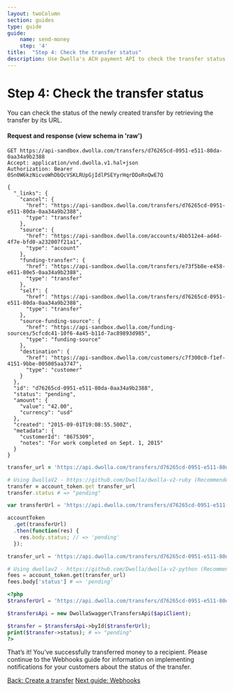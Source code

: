 ```yaml
---
layout: twoColumn
section: guides
type: guide
guide:
    name: send-money
    step: '4'
title:  "Step 4: Check the transfer status"
description: Use Dwolla's ACH payment API to check the transfer status of bank transfers sent to other parties.
---
```


# Step 4: Check the transfer status

You can check the status of the newly created transfer by retrieving the transfer by its URL.

#### Request and response (view schema in 'raw')

```raw
GET https://api-sandbox.dwolla.com/transfers/d76265cd-0951-e511-80da-0aa34a9b2388
Accept: application/vnd.dwolla.v1.hal+json
Authorization: Bearer 0Sn0W6kzNicvoWhDbQcVSKLRUpGjIdlPSEYyrHqrDDoRnQwE7Q

{
  "_links": {
    "cancel": {
      "href": "https://api-sandbox.dwolla.com/transfers/d76265cd-0951-e511-80da-0aa34a9b2388",
      "type": "transfer"
    },
    "source": {
      "href": "https://api-sandbox.dwolla.com/accounts/4bb512e4-ad4d-4f7e-bfd0-a232007f21a1",
      "type": "account"
    },
    "funding-transfer": {
      "href": "https://api-sandbox.dwolla.com/transfers/e73f5b8e-e458-e611-80e5-0aa34a9b2388",
      "type": "transfer"
    },
    "self": {
      "href": "https://api-sandbox.dwolla.com/transfers/d76265cd-0951-e511-80da-0aa34a9b2388",
      "type": "transfer"
    },
    "source-funding-source": {
      "href": "https://api-sandbox.dwolla.com/funding-sources/5cfcdc41-10f6-4a45-b11d-7ac89893d985",
      "type": "funding-source"
    },
    "destination": {
      "href": "https://api-sandbox.dwolla.com/customers/c7f300c0-f1ef-4151-9bbe-005005aa3747",
      "type": "customer"
    }
  },
  "id": "d76265cd-0951-e511-80da-0aa34a9b2388",
  "status": "pending",
  "amount": {
    "value": "42.00",
    "currency": "usd"
  },
  "created": "2015-09-01T19:08:55.500Z",
  "metadata": {
    "customerId": "8675309",
    "notes": "For work completed on Sept. 1, 2015"
  }
}
```

```ruby
transfer_url = 'https://api.dwolla.com/transfers/d76265cd-0951-e511-80da-0aa34a9b2388'

# Using DwollaV2 - https://github.com/Dwolla/dwolla-v2-ruby (Recommended)
transfer = account_token.get transfer_url
transfer.status # => "pending"
```

```javascript
var transferUrl = 'https://api.dwolla.com/transfers/d76265cd-0951-e511-80da-0aa34a9b2388';

accountToken
  .get(transferUrl)
  .then(function(res) {
    res.body.status; // => 'pending'
  });
```

```python
transfer_url = 'https://api.dwolla.com/transfers/d76265cd-0951-e511-80da-0aa34a9b2388'

# Using dwollav2 - https://github.com/Dwolla/dwolla-v2-python (Recommended)
fees = account_token.get(transfer_url)
fees.body['status'] # => 'pending'
```

```php
<?php
$transferUrl = 'https://api.dwolla.com/transfers/d76265cd-0951-e511-80da-0aa34a9b2388';

$transfersApi = new DwollaSwagger\TransfersApi($apiClient);

$transfer = $transfersApi->byId($transferUrl);
print($transfer->status); # => "pending"
?>
```

That’s it! You’ve successfully transferred money to a recipient. Please continue to the Webhooks guide for information on implementing notifications for your customers about the status of the transfer.

<nav class="pager-nav">
    <a href="create-transfer.html">Back: Create a transfer</a>
    <a href="/guides/webhooks">Next guide: Webhooks</a>
</nav>
